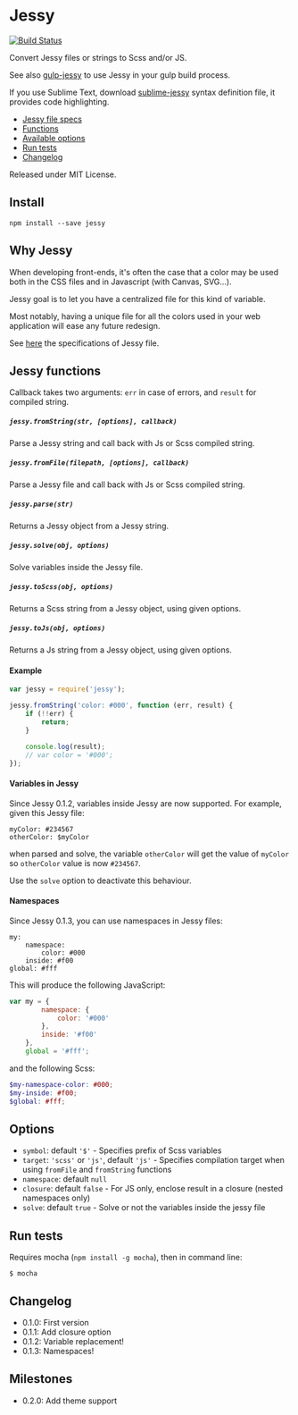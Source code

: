 Jessy
=====

[![Build Status](https://travis-ci.org/Ulflander/jessy.svg?branch=master)](https://travis-ci.org/Ulflander/jessy)

Convert Jessy files or strings to Scss and/or JS.

See also [gulp-jessy](https://github.com/Ulflander/gulp-jessy) to use Jessy in
your gulp build process.

If you use Sublime Text, download [sublime-jessy](https://github.com/Ulflander/sublime-jessy) syntax definition file, it provides code highlighting.

- [Jessy file specs](SPEC.md)
- [Functions](#jessy-functions)
- [Available options](#options)
- [Run tests](#run-tests)
- [Changelog](#changelog)

Released under MIT License.

## Install

```
npm install --save jessy
```


## Why Jessy

When developing front-ends, it's often the case that a color may be used both
in the CSS files and in Javascript (with Canvas, SVG...).

Jessy goal is to let you have a centralized file for this kind of variable.

Most notably, having a unique file for all the colors used in your web 
application will ease any future redesign.

See [here](SPEC.md) the specifications of Jessy file.


## Jessy functions

Callback takes two arguments: `err` in case of errors, and `result` for compiled string.

##### `jessy.fromString(str, [options], callback)`

Parse a Jessy string and call back with Js or Scss compiled string.

##### `jessy.fromFile(filepath, [options], callback)`

Parse a Jessy file and call back with Js or Scss compiled string.

##### `jessy.parse(str)`

Returns a Jessy object from a Jessy string.

##### `jessy.solve(obj, options)`

Solve variables inside the Jessy file.

##### `jessy.toScss(obj, options)`

Returns a Scss string from a Jessy object, using given options.

##### `jessy.toJs(obj, options)`

Returns a Js string from a Jessy object, using given options.

#### Example

```js
var jessy = require('jessy');

jessy.fromString('color: #000', function (err, result) {
    if (!!err) {
        return;
    }

    console.log(result); 
    // var color = '#000';
});
```

#### Variables in Jessy

Since Jessy 0.1.2, variables inside Jessy are now supported. For example, given this Jessy file:

```
myColor: #234567
otherColor: $myColor
```

when parsed and solve, the variable `otherColor` will get the value of 
`myColor` so `otherColor` value is now `#234567`.

Use the `solve` option to deactivate this behaviour.

#### Namespaces

Since Jessy 0.1.3, you can use namespaces in Jessy files:

```
my:
    namespace:
        color: #000
    inside: #f00
global: #fff
```

This will produce the following JavaScript: 
```js
var my = {
        namespace: {
            color: '#000'
        },
        inside: '#f00'
    }, 
    global = '#fff';
```

and the following Scss:
```scss
$my-namespace-color: #000;
$my-inside: #f00;
$global: #fff;
```

## Options

- `symbol`: default `'$'` - Specifies prefix of Scss variables
- `target`: `'scss'` or `'js'`, default `'js'` - Specifies compilation target when using `fromFile` and `fromString` functions
- `namespace`: default `null`
- `closure`: default `false` - For JS only, enclose result in a closure (nested namespaces only)
- `solve`: default `true` - Solve or not the variables inside the jessy file

## Run tests

Requires mocha (`npm install -g mocha`), then in command line:

```
$ mocha
```

## Changelog

- 0.1.0: First version
- 0.1.1: Add closure option
- 0.1.2: Variable replacement!
- 0.1.3: Namespaces!

## Milestones

- 0.2.0: Add theme support
